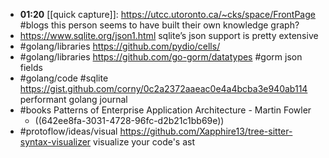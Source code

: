 - **01:20** [[quick capture]]:  https://utcc.utoronto.ca/~cks/space/FrontPage #blogs this person seems to have built their own knowledge graph?
- https://www.sqlite.org/json1.html sqlite’s json support is pretty extensive
- #golang/libraries https://github.com/pydio/cells/
- #golang/libraries https://github.com/go-gorm/datatypes #gorm json fields
- #golang/code #sqlite https://gist.github.com/corny/0c2a2372aaeac0e4a4bcba3e940ab114 performant golang journal
- #books Patterns of Enterprise Application Architecture - Martin Fowler
	- ((642ee8fa-3031-4728-96fc-d2b21c1bb69e))
- #protoflow/ideas/visual https://github.com/Xapphire13/tree-sitter-syntax-visualizer visualize your code's ast